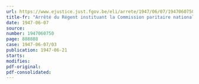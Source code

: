 ```yaml
---
url: https://www.ejustice.just.fgov.be/eli/arrete/1947/06/07/1947060750/justel
title-fr: "Arrêté du Régent instituant la Commission paritaire nationale des entreprises forestières"
date: 1947-06-07
source:
number: 1947060750
page: 888888
case: 1947-06-07/03
publication: 1947-06-21
starts:
modifies:
pdf-original:
pdf-consolidated:
---
```


